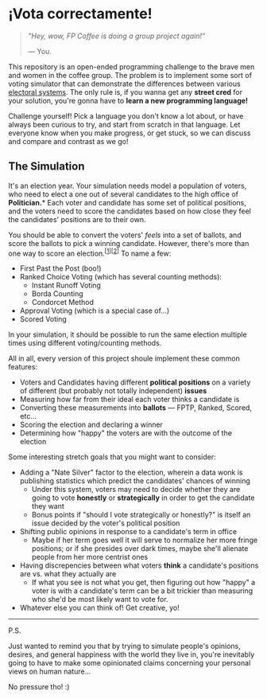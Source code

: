 # ¡Vota correctamente!

> *"Hey, wow, FP Coffee is doing a group project again!"*
>
> — You.

This repository is an open-ended programming challenge to the brave men and women in the coffee group. The problem is to implement some sort of voting simulator that can demonstrate the differences between various [electoral systems][1]. The only rule is, if you wanna get any **street cred** for your solution, you're gonna have to **learn a new programming language!**

Challenge yourself! Pick a language you don't know a lot about, or have always been curious to try, and start from scratch in that language. Let everyone know when you make progress, or get stuck, so we can discuss and compare and contrast as we go!

## The Simulation

It's an election year. Your simulation needs model a population of voters, who need to elect a one out of several candidates to the high office of **Politician.*** Each voter and candidate has some set of political positions, and the voters need to score the candidates based on how close they feel the candidates' positions are to their own.

You should be able to convert the voters' *feels* into a set of ballots, and score the ballots to pick a winning candidate. However, there's more than one way to score an election.<sup>[[1][2]][[2][3]]</sup> To name a few:

- First Past the Post (boo!)
- Ranked Choice Voting (which has several counting methods):
  - Instant Runoff Voting
  - Borda Counting
  - Condorcet Method
- Approval Voting (which is a special case of...)
- Scored Voting

In your simulation, it should be possible to run the same election multiple times using different voting/counting methods.

All in all, every version of this project shoule implement these common features:

- Voters and Candidates having different **political positions** on a variety of different (but probably not totally independent) **issues**
- Measuring how far from their ideal each voter thinks a candidate is
- Converting these measurements into **ballots** — FPTP, Ranked, Scored, etc...
- Scoring the election and declaring a winner
- Determining how "happy" the voters are with the outcome of the election

Some interesting stretch goals that you might want to consider:

- Adding a "Nate Silver" factor to the election, wherein a data wonk is publishing statistics which predict the candidates' chances of winning
  - Under this system, voters may need to decide whether they are going to vote **honestly** or **strategically** in order to get the candidate they want
  - Bonus points if "should I vote strategically or honestly?" is itself an issue decided by the voter's political position
- Shifting public opinions in response to a candidate's term in office
  - Maybe if her term goes well it will serve to normalize her more fringe positions; or if she presides over dark times, maybe she'll alienate people from her more centrist ones
- Having discrepencies between what voters **think** a candidate's positions are vs. what they actually are
  - If what you see is not what you get, then figuring out how "happy" a voter is with a candidate's term can be a bit trickier than measuring who she'd be most likely want to vote for.
- Whatever else you can think of! Get creative, yo!

<hr/>

P.S.

Just wanted to remind you that by trying to simulate people's opinions, desires, and general happiness with the world they live in, you're inevitably going to have to make some opinionated claims concerning your personal views on human nature...

No pressure tho! :)

[1]: https://en.wikipedia.org/wiki/Electoral_system
[2]: https://ncase.me/ballot/
[3]: http://zesty.ca/voting/sim/
